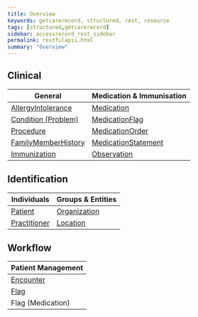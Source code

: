 ```yaml
---
title: Overview 
keywords: getcarerecord, structured, rest, resource
tags: [structured,getcarerecord]
sidebar: accessrecord_rest_sidebar
permalink: restfulapis.html
summary: "Overview"
---
```



## Clinical ##

| General             |  Medication &amp; Immunisation | 
|---------------------|--------------------------------|
| [AllergyIntolerance](restfulapis_clinical_allergyintolerance.html)  | [Medication](restfulapis_clinical_medication.html)                     | 
| [Condition (Problem)](restfulapis_clinical_condition.html) | [MedicationFlag](restfulapis_clinical_medicationflag.html)               |
| [Procedure](restfulapis_clinical_procedure.html)           | [MedicationOrder](restfulapis_clinical_medicationorder.html)            |
| [FamilyMemberHistory](restfulapis_clinical_familymemberhistory.html) | [MedicationStatement](restfulapis_clinical_medicationstatement.html)                     |
| [Immunization](restfulapis_clinical_immunization.html) | [Observation](restfulapis_clinical_observation.html)	|


## Identification ##

| Individuals  | Groups &amp; Entities       | 
|--------------|--------------|
| [Patient](restfulapis_identification_patient.html)      | [Organization](restfulapis_identification_organisation.html) |   
| [Practitioner](restfulapis_identification_practitoner.html ) | [Location](restfulapis_identification_location.html )     |  


## Workflow ##

| Patient Management | 
|--------------------|
| [Encounter](restfulapis_workflow_encounter.html  )          | 
| [Flag](restfulapis_workflow_flag.html)               |  
| Flag (Medication)  | 
